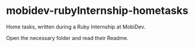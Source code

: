 # mobidev-rubyInternship-hometasks
Home tasks, written during a Ruby Internship at MobiDev.

Open the necessary folder and read their Readme.
